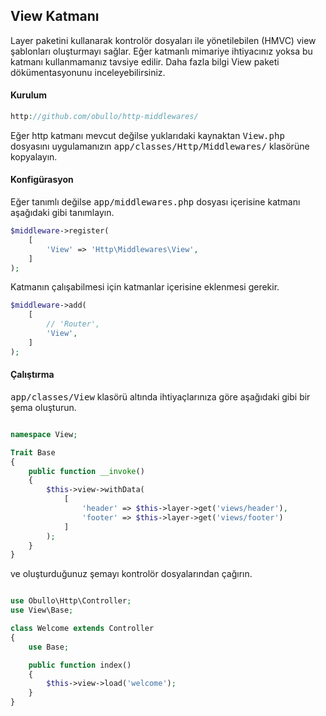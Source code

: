
## View Katmanı

Layer paketini kullanarak kontrolör dosyaları ile yönetilebilen (HMVC) view şablonları oluşturmayı sağlar. Eğer katmanlı mimariye ihtiyacınız yoksa bu katmanı kullanmamanız tavsiye edilir. Daha fazla bilgi View paketi dökümentasyonunu inceleyebilirsiniz.

#### Kurulum

```php
http://github.com/obullo/http-middlewares/
```

Eğer http katmanı mevcut değilse yuklarıdaki kaynaktan <kbd>View.php</kbd> dosyasını uygulamanızın <kbd>app/classes/Http/Middlewares/</kbd> klasörüne kopyalayın.

#### Konfigürasyon

Eğer tanımlı değilse <kbd>app/middlewares.php</kbd> dosyası içerisine katmanı aşağıdaki gibi tanımlayın.

```php
$middleware->register(
    [
        'View' => 'Http\Middlewares\View',
    ]
);
```

Katmanın çalışabilmesi için katmanlar içerisine eklenmesi gerekir.

```php
$middleware->add(
    [
        // 'Router',
        'View',
    ]
);
```

#### Çalıştırma

<kbd>app/classes/View</kbd> klasörü altında ihtiyaçlarınıza göre aşağıdaki gibi bir şema oluşturun.

```php

namespace View;

Trait Base
{
    public function __invoke()
    {
        $this->view->withData(
            [
                'header' => $this->layer->get('views/header'),
                'footer' => $this->layer->get('views/footer')
            ]
        );
    }
}
```

ve oluşturduğunuz şemayı kontrolör dosyalarından çağırın.

```php

use Obullo\Http\Controller;
use View\Base;

class Welcome extends Controller
{
    use Base;

    public function index()
    {
        $this->view->load('welcome');
    }
}
```
